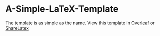 # A-Simple-LaTeX-Template

The template is as simple as the name.
View this template in [Overleaf](https://cn.overleaf.com/read/mxmypkyfrzpz) or [ShareLatex](https://latex.sjtu.edu.cn/read/ndjrkpksrfzn)
